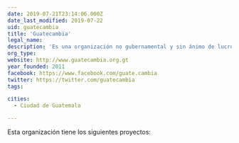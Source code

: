 ```yaml
---
date: 2019-07-21T23:14:06.000Z
date_last_modified: 2019-07-22
uid: guatecambia
title: 'Guatecambia'
legal_name: 
description: 'Es una organización no gubernamental y sin ánimo de lucro que busca la democracia participativa en Guatemala por medio de la transparencia y la participación ciudadana a través de la tecnología.'
org_type: 
website: http://www.guatecambia.org.gt
year_founded: 2011
facebook: https://www.facebook.com/guate.cambia
twitter: https://twitter.com/guatecambia
tags:

cities: 
  - Ciudad de Guatemala

---
```


Esta organización tiene los siguientes proyectos:


